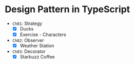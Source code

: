 # Design Pattern in TypeScript


- `Ch01`: Strategy
    - [x] Ducks
    - [x] Exercise - Characters
- `Ch02`: Observer
    - [x] Weather Station
- `Ch03`: Decorator
    - [x] Starbuzz Coffee